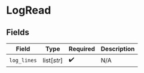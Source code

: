 # LogRead


## Fields

| Field              | Type               | Required           | Description        |
| ------------------ | ------------------ | ------------------ | ------------------ |
| `log_lines`        | list[*str*]        | :heavy_check_mark: | N/A                |
